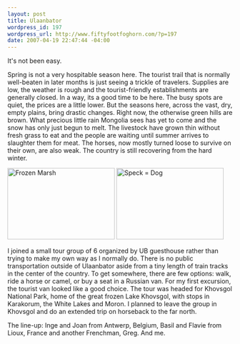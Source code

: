 ```yaml
--- 
layout: post
title: Ulaanbator
wordpress_id: 197
wordpress_url: http://www.fiftyfootfoghorn.com/?p=197
date: 2007-04-19 22:47:44 -04:00
---
```

It's not been easy.

Spring is not a very hospitable season here. The tourist trail that is normally well-beaten in later months is just seeing a trickle of travelers. Supplies are low, the weather is rough and the tourist-friendly establishments are generally closed. In a way, its a good time to be here. The busy spots are quiet, the prices are a little lower. But the seasons here, across the vast, dry, empty plains, bring drastic changes. Right now, the otherwise green hills are brown. What precious little rain Mongolia sees has yet to come and the snow has only just begun to melt. The livestock have grown thin without fresh grass to eat and the people are waiting until summer arrives to slaughter them for meat. The horses, now mostly turned loose to survive on their own, are also weak. The country is still recovering from the hard winter.

<a href="http://flickr.com/photos/fiftyfeet/489528138"><img src="http://farm1.static.flickr.com/192/489528138_2bab0c1a09_m.jpg" width="240" height="160" alt="Frozen Marsh" border="0" /></a> <a href="http://flickr.com/photos/fiftyfeet/489523962"><img src="http://farm1.static.flickr.com/198/489523962_edef741f83_m.jpg" width="240" height="160" alt="Speck = Dog" border="0" /></a> 

I joined a small tour group of 6 organized by UB guesthouse rather than trying to make my own way as I normally do. There is no public transportation outside of Ulaanbator aside from a tiny length of train tracks in the center of the country. To get somewhere, there are few options: walk, ride a horse or camel, or buy a seat in a Russian van. For my first excursion, the tourist van looked like a good choice. The tour was headed for Khovsgol National Park, home of the great frozen Lake Khovsgol, with stops in Karakorum, the White Lakes and Moron. I planned to leave the group in Khovsgol and do an extended trip on horseback to the far north.

The line-up: Inge and Joan from Antwerp, Belgium, Basil and Flavie from Lioux, France and another Frenchman, Greg. And me.
